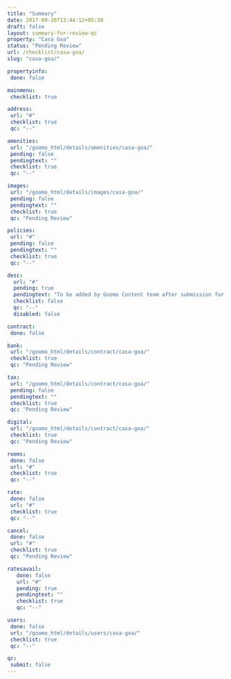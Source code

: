 ```yaml
---
title: "Summary"
date: 2017-09-26T13:44:12+05:30
draft: false
layout: summary-for-review-qc
property: "Casa Goa"
status: "Pending Review"
url: /checklist/casa-goa/
slug: "casa-goa/"

propertyinfo:
 done: false

mainmenu:
 checklist: true

address:
 url: "#"
 checklist: true
 qc: "--"

amenities:
 url: "/goomo_html/details/amenities/casa-goa/"
 pending: false
 pendingtext: ""
 checklist: true
 qc: "--"

images:
 url: "/goomo_html/details/images/casa-goa/"
 pending: false
 pendingtext: ""
 checklist: true
 qc: "Pending Review"

policies:
 url: "#"
 pending: false
 pendingtext: ""
 checklist: true
 qc: "--"

desc:
  url: "#"
  pending: true
  pendingtext: "To be added by Goomo Content team after submission for review"
  checklist: false
  qc: "--"
  disabled: false

contract:
 done: false

bank:
 url: "/goomo_html/details/contract/casa-goa/"
 checklist: true
 qc: "Pending Review"

tax:
 url: "/goomo_html/details/contract/casa-goa/"
 pending: false
 pendingtext: ""
 checklist: true
 qc: "Pending Review"

digital:
 url: "/goomo_html/details/contract/casa-goa/"
 checklist: true
 qc: "Pending Review"

rooms:
 done: false
 url: "#"
 checklist: true
 qc: "--"

rate:
 done: false
 url: "#"
 checklist: true
 qc: "--"

cancel:
 done: false
 url: "#"
 checklist: true
 qc: "Pending Review"

ratesavail:
   done: false
   url: "#"
   pending: true
   pendingtext: ""
   checklist: true
   qc: "--"

users:
 done: false
 url: "/goomo_html/details/users/casa-goa/"
 checklist: true
 qc: "--"

qc:
 submit: false
---
```


